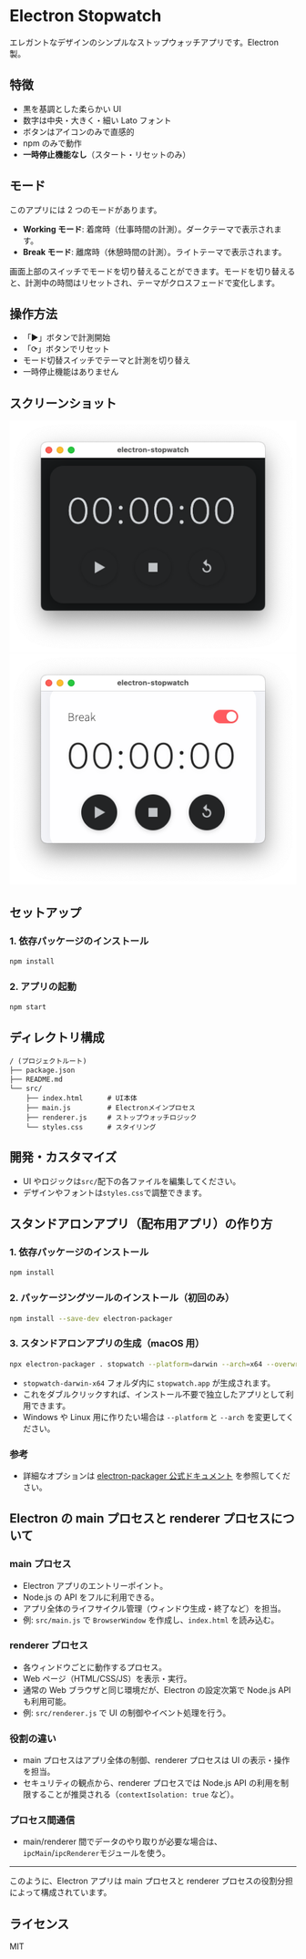 # Electron Stopwatch

エレガントなデザインのシンプルなストップウォッチアプリです。Electron 製。

## 特徴

- 黒を基調とした柔らかい UI
- 数字は中央・大きく・細い Lato フォント
- ボタンはアイコンのみで直感的
- npm のみで動作
- **一時停止機能なし**（スタート・リセットのみ）

## モード

このアプリには 2 つのモードがあります。

- **Working モード**: 着席時（仕事時間の計測）。ダークテーマで表示されます。
- **Break モード**: 離席時（休憩時間の計測）。ライトテーマで表示されます。

画面上部のスイッチでモードを切り替えることができます。モードを切り替えると、計測中の時間はリセットされ、テーマがクロスフェードで変化します。

## 操作方法

- 「▶」ボタンで計測開始
- 「⟳」ボタンでリセット
- モード切替スイッチでテーマと計測を切り替え
- 一時停止機能はありません

## スクリーンショット

![スクリーンショット](/images/look.png)
![スクリーンショット](/images/break.png)

## セットアップ

### 1. 依存パッケージのインストール

```sh
npm install
```

### 2. アプリの起動

```sh
npm start
```

## ディレクトリ構成

```
/ (プロジェクトルート)
├── package.json
├── README.md
└── src/
    ├── index.html      # UI本体
    ├── main.js         # Electronメインプロセス
    ├── renderer.js     # ストップウォッチロジック
    └── styles.css      # スタイリング
```

## 開発・カスタマイズ

- UI やロジックは`src/`配下の各ファイルを編集してください。
- デザインやフォントは`styles.css`で調整できます。

## スタンドアロンアプリ（配布用アプリ）の作り方

### 1. 依存パッケージのインストール

```sh
npm install
```

### 2. パッケージングツールのインストール（初回のみ）

```sh
npm install --save-dev electron-packager
```

### 3. スタンドアロンアプリの生成（macOS 用）

```sh
npx electron-packager . stopwatch --platform=darwin --arch=x64 --overwrite
```

- `stopwatch-darwin-x64` フォルダ内に `stopwatch.app` が生成されます。
- これをダブルクリックすれば、インストール不要で独立したアプリとして利用できます。
- Windows や Linux 用に作りたい場合は `--platform` と `--arch` を変更してください。

### 参考

- 詳細なオプションは [electron-packager 公式ドキュメント](https://github.com/electron/electron-packager) を参照してください。

## Electron の main プロセスと renderer プロセスについて

### main プロセス

- Electron アプリのエントリーポイント。
- Node.js の API をフルに利用できる。
- アプリ全体のライフサイクル管理（ウィンドウ生成・終了など）を担当。
- 例: `src/main.js` で `BrowserWindow` を作成し、`index.html` を読み込む。

### renderer プロセス

- 各ウィンドウごとに動作するプロセス。
- Web ページ（HTML/CSS/JS）を表示・実行。
- 通常の Web ブラウザと同じ環境だが、Electron の設定次第で Node.js API も利用可能。
- 例: `src/renderer.js` で UI の制御やイベント処理を行う。

### 役割の違い

- main プロセスはアプリ全体の制御、renderer プロセスは UI の表示・操作を担当。
- セキュリティの観点から、renderer プロセスでは Node.js API の利用を制限することが推奨される（`contextIsolation: true` など）。

### プロセス間通信

- main/renderer 間でデータのやり取りが必要な場合は、`ipcMain`/`ipcRenderer`モジュールを使う。

---

このように、Electron アプリは main プロセスと renderer プロセスの役割分担によって構成されています。

## ライセンス

MIT

